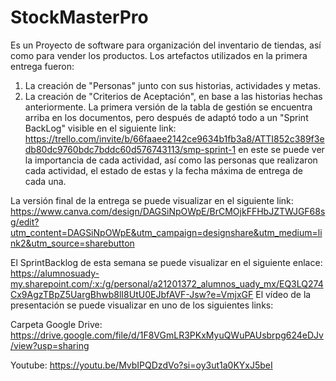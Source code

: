# StockMasterPro
Es un Proyecto de software para organización del inventario de tiendas, así como para vender los productos.
Los artefactos utilizados en la primera entrega fueron:
1. La creación de "Personas" junto con sus historias, actividades y metas.
2. La creación de "Criterios de Aceptación", en base a las historias hechas anteriormente.
La primera versión de la tabla de gestión se encuentra arriba en los documentos, pero después de adaptó todo a un "Sprint BackLog" visible en el siguiente link: https://trello.com/invite/b/66faaee2142ce9634b1fb3a8/ATTI852c389f3edb80dc9760bdc7bddc60d576743113/smp-sprint-1
en este se puede ver la importancia de cada actividad, así como las personas que realizaron cada actividad, el estado de estas y la fecha máxima de entrega de cada una.

La versión final de la entrega se puede visualizar en el siguiente link: https://www.canva.com/design/DAGSiNpOWpE/BrCMOjkFFHbJZTWJGF68sg/edit?utm_content=DAGSiNpOWpE&utm_campaign=designshare&utm_medium=link2&utm_source=sharebutton

El SprintBacklog de esta semana se puede visualizar en el siguiente enlace: https://alumnosuady-my.sharepoint.com/:x:/g/personal/a21201372_alumnos_uady_mx/EQ3LQ274Cx9AgzTBpZ5UargBhwb8lI8UtU0EJbfAVF-Jsw?e=VmjxGF
El vídeo de la presentación se puede visualizar en uno de los siguientes links:

Carpeta Google Drive: https://drive.google.com/file/d/1F8VGmLR3PKxMyuQWuPAUsbrpg624eDJv/view?usp=sharing

Youtube: https://youtu.be/MvbIPQDzdVo?si=oy3ut1a0KYxJ5beI
